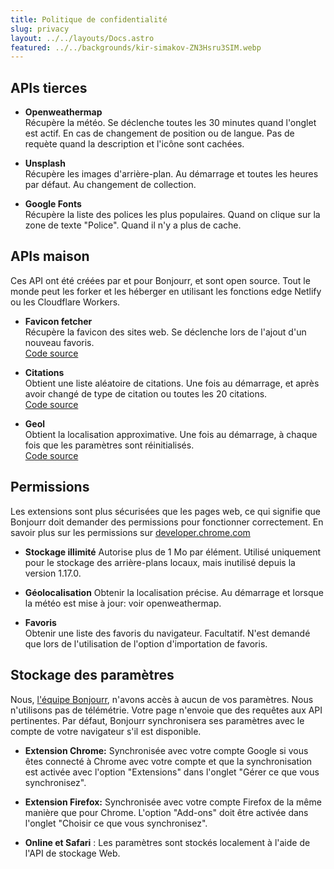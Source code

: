 ```yaml
---
title: Politique de confidentialité
slug: privacy
layout: ../../layouts/Docs.astro
featured: ../../backgrounds/kir-simakov-ZN3Hsru3SIM.webp
---
```


## APIs tierces

-   **Openweathermap**  
     Récupère la météo. Se déclenche toutes les 30 minutes quand l'onglet est actif. En cas de changement de position ou de langue. Pas de requète quand la description et l'icône sont cachées.

-   **Unsplash**  
     Récupère les images d'arrière-plan. Au démarrage et toutes les heures par défaut. Au changement de collection.

-   **Google Fonts**  
     Récupère la liste des polices les plus populaires. Quand on clique sur la zone de texte "Police". Quand il n'y a plus de cache.

## APIs maison

Ces API ont été créées par et pour Bonjourr, et sont open source. Tout le monde peut les forker et les héberger en utilisant les fonctions edge Netlify ou les Cloudflare Workers.

-   **Favicon fetcher**  
     Récupère la favicon des sites web. Se déclenche lors de l'ajout d'un nouveau favoris.  
     [Code source](https://github.com/victrme/favicon-fetcher)

-   **Citations**  
     Obtient une liste aléatoire de citations. Une fois au démarrage, et après avoir changé de type de citation ou toutes les 20 citations.  
     [Code source](https://github.com/victrme/i18n-quotes)

-   **Geol**  
     Obtient la localisation approximative. Une fois au démarrage, à chaque fois que les paramètres sont réinitialisés.  
     [Code source](https://github.com/victrme/geol)

## Permissions

Les extensions sont plus sécurisées que les pages web, ce qui signifie que Bonjourr doit demander des permissions pour fonctionner correctement. En savoir plus sur les permissions sur [developer.chrome.com](https://developer.chrome.com/docs/extensions/mv3/declare_permissions/)

-   **Stockage illimité**
    Autorise plus de 1 Mo par élément. Utilisé uniquement pour le stockage des arrière-plans locaux, mais inutilisé depuis la version 1.17.0.

-   **Géolocalisation**
    Obtenir la localisation précise. Au démarrage et lorsque la météo est mise à jour: voir openweathermap.

-   **Favoris**  
    Obtenir une liste des favoris du navigateur. Facultatif. N'est demandé que lors de l'utilisation de l'option d'importation de favoris.

## Stockage des paramètres

Nous, [l'équipe Bonjourr](https://github.com/victrme/Bonjourr#authors), n'avons accès à aucun de vos paramètres. Nous n'utilisons pas de télémétrie. Votre page n'envoie que des requêtes aux API pertinentes. Par défaut, Bonjourr synchronisera ses paramètres avec le compte de votre navigateur s'il est disponible.

-   **Extension Chrome:** Synchronisée avec votre compte Google si vous êtes connecté à Chrome avec votre compte et que la synchronisation est activée avec l'option "Extensions" dans l'onglet "Gérer ce que vous synchronisez".

-   **Extension Firefox:** Synchronisée avec votre compte Firefox de la même manière que pour Chrome. L'option "Add-ons" doit être activée dans l'onglet "Choisir ce que vous synchronisez".

-   **Online et Safari** : Les paramètres sont stockés localement à l'aide de l'API de stockage Web.
